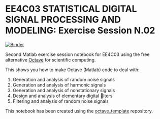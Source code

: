 # EE4C03 STATISTICAL DIGITAL SIGNAL PROCESSING AND MODELING: Exercise Session N.02

[![Binder](https://mybinder.org/badge_logo.svg)](https://mybinder.org/v2/gh/MCoutino/EE4C03_MatlabEx_Session_Two/master?filepath=index.ipynb)

Second Matlab exercise session notebook for EE4C03 using the free alternative [Octave](https://www.gnu.org/software/octave/) for scientific computing.

This shows you how to make Octave (Matlab) code to deal with:
1. Generation and analysis of random noise signals
2. Generation and analysis of harmonic signals
3. Generation and analysis of nonstationary signals
4. Design and analysis of elementary digital lters
5. Filtering and analysis of random noise signals

This notebook has been created using the [octave_template](https://github.com/Calysto/octave_kernel) repository.
